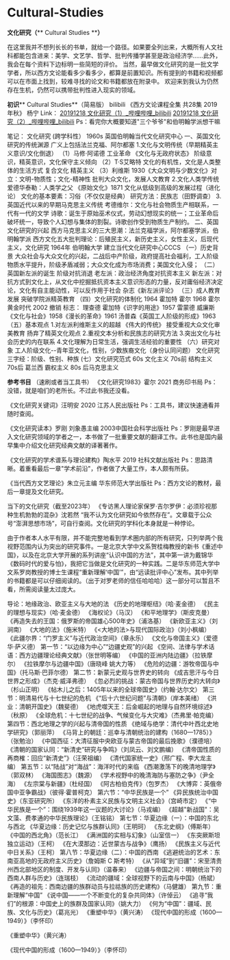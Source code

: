 # Cultural-Studies
**文化研究（**** Cultural Studies ****）**

在这里我并不想列长长的书单，就给一个路径。如果要全列出来，大概所有人文社科都能包含进来：美学、文艺学、哲学、批判传播学甚至是政治经济学……此外，我会在每个资料下边标明一些简短的评价。
当然，最早做文化研究的是一批文学学者，所以西方文论能看多少看多少，都算是前置知识。所有提到的书籍和视频都可以在市面上找到，较难寻找的论文和书籍都放在附录中。
欢迎来到我认为仍然存在生机，仍然可以携带批判性进入现实的领域。


**初识**** Cultural Studies**（简易版）
bilibili 《西方文论课程全集 共28集 2019年秋》 杨宁
Link：
[20191218 文化研究（1）\_哔哩哔哩\_bilibili](https://www.bilibili.com/video/BV19J411S7Us?p=27&vd_source=05a3ec2619eb126343cba951dcbea62a)
[20191218 文化研究（2）\_哔哩哔哩\_bilibili](https://www.bilibili.com/video/BV19J411S7Us?p=28&vd_source=05a3ec2619eb126343cba951dcbea62a)
Ps：看完你大概要知道"三个爷爷"和伯明翰学派想干嘛

笔记：
文化研究 (跨学科性）
1960s 英国伯明翰当代文化研究中心
一、英国文化研究的传统渊源
广义上包括法兰克福、阿尔都塞
1.文化与文明传统（早期精英主义意识/文化倒退）
（1）马修·阿诺德
工业革命
《文化与无政府状态》
阶级意识，精英意识，文化保守主义倾向
（2）T·S艾略特
文化的有机性，文化是人类整体的生活方式
复合文化
精英主义
（3）利维斯
1930《大众文明与少数文化》对立：文明-物质性；文化-精神性
批判大众文化，发展人文教育
2.文化人类学传统
爱德华泰勒：人类学之父 《原始文化》1871
文化从低级到高级的发展过程（进化论）
文化的基本要素：习俗（不仅仅是经典）
研究方法：民族志（田野调查）
3.英国近代以来的早期马克思主义传统
考德维尔：文化与社会物质生产相联系，一代有一代的文学
诗歌：诞生于原始巫术仪式，劳动幻想现实的统一；工业革命后破坏统一，导致个人幻想与集体的割裂。诗歌创作受到物质生产制约。
二、英国文化研究的兴起
西方马克思主义的三大思潮：法兰克福学派，阿尔都塞学派，伯明翰学派
西方文化五大批判理论：后殖民主义，新历史主义，女性主义，后现代主义，文化研究
1964年 伯明翰大学 建立当代文化研究中心CCCS
（一）历史背景
大众社会与大众文化的兴起，二战后中产阶级，政府提高社会福利，工人阶级物质水平提升，阶级矛盾减弱；大众文化成为市场消费；美国文化入侵；
（二）英国新左派的诞生
阶级对抗消退
老左派：政治经济角度对抗资本主义
新左派：对抗方式到文化上，从文化中挖掘抵抗资本主义意识形态的力量，反对庸俗经济决定论，文化有自主能动性，可以反作用于社会
杂志《新左派评论》
（三）成人教育发展
突破学院派精英教育
（四）文化研究的体制化
1964 霍加特 霍尔
1968 霍尔 黄金时代
2002 撤销
标志：
理查德 霍加特《识字的用途》1957
雷蒙德 威廉斯 《文化与社会》1958《漫长的革命》1961
汤普森《英国工人阶级的形成》1963
（五）基本观点
1.对左派利维斯主义的超越
《伟大的传统》
接受重视大众文化审美教育
扬弃了精英文化观点
2.重视文本分析和民族志的研究方法
3.突出文化与社会历史的内在联系
4.文化理解为日常生活，强调生活经验的重要性
（六）研究对象
工人阶级文化--青年亚文化，性别，少数族裔文化（身份认同问题）
文化研究三字经：阶级、性别、种族
(七）文化研究范式
60s 文化主义
70s前 结构主义
70s后 葛兰西 霸权主义
80s 后马克思主义


**参考书目** （速刷或者当工具书）
《文化研究1983》霍尔 2021 商务印书局
Ps：没错，就是咱们的老所长。不过此书我还没看。

《文化研究关键词》汪明安 2020 江苏人民出版社
Ps：工具书，建议快速通看并随时查阅。

《文化研究读本》罗刚 刘象愚主编 2003中国社会科学出版社
Ps：罗刚是最早进入文化研究领域的学者之一，本书做了一批重要文献的翻译工作。此书也是国内最早集中介绍文化研究经典文献的译著著作。

《文化研究的学术谱系与理论建构》陶水平 2019 社科文献出版社
Ps：思路清晰。着重看最后一章"学术前沿"，作者做了大量工作，本人颇有所获。

《当代西方文艺理论》朱立元主编 华东师范大学出版社
Ps：西方文论的教材，最后一章提及文化研究。


当下的文化研究（截至2023年）
《专访黑人理论家保罗·吉尔罗伊：必须珍视那种生机勃勃的混杂》沈若然
“我不认为文化研究如今依然存在”。文章载于公众号“澎湃思想市场”，可自行查阅。文化研究的学科化本身就是一种悖论。

由于作者本人水平有限，并不能完整地看到学术圈内部的所有研究，只列举两个我视野范围内认为突出的研究事件。一是北京大学中文系贺桂梅教授的新书《重述中国》，以及在北京大学开展的系列讲座“认识中国的方法”，其中第一讲为戴锦华《数码时代的爱与怕》，我把它当做是文化研究的一种实践。二是华东师范大学中文系罗岗教授的博士生课程“重新理解‘中国’”，由“远读批评中心”发布。其中列举的书籍都是可以仔细阅读的。（出于对罗老师的信任哈哈哈）这一部分可以暂且不看，所需阅读量太过庞大。

导论：地缘政治、欧亚主义与大地的法
《历史的地理枢纽》（哈·麦金德）
《民主的理想与现实》（哈·麦金德）
《海权论》（马汉）
《和平地理学》（斯皮克曼）
《再造失去的王国：俄罗斯的帝国雄心500年史》（浦洛基）
《新欧亚主义》（刘涧南）
《大地的法》（施米特）
《<大地的法>与现代国际政治》（刘小枫编）
《此疆尔界：“门罗主义”与近代政治空间》（章永乐）
《文化与帝国主义》（爱德华·萨义德）
第一节：“以边缘为中心”“边疆史观”的兴起
《空间、法律与学术话语：西方边疆理论经典文献》（张世明等编）
《中国的亚洲内陆边疆》（拉铁摩尔）
《拉铁摩尔与边疆中国》（唐晓峰 姚大力等）
《危险的边疆：游牧帝国与中国》（托马斯·巴菲尔德）
第二节：新蒙元史观与世界史的转向
《成吉思汗与今日世界之形成》（杰克·威泽弗德）
《忽必烈的挑战：蒙古帝国与世界历史的大转向》（杉山正明）
《帖木儿之后：1405年以来的全球帝国史》（约翰·达尔文）
第三节：明清易代与十七世纪的危机
《“后十六世纪问题”与清朝》（岸本美绪）
《洪业：清朝开国史》（魏斐德）
《地虎噬天王：后金崛起的地理与自然环境综述》（秋原）
《全球危机：十七世纪的战争、气候变化与大灾难》（杰弗里·帕克编）
第四节：西北地理之学的兴起与清帝国的性质
《绝域与绝学：清代中叶西北史地学研究》（郭丽萍）
《马背上的朝廷：巡幸与清朝统治的建构（1680—1785）》（张勉治）
《中国西征：大清征服中央欧亚与蒙古帝国的最后挽歌》（濮德培）
《清朝的国家认同：“新清史”研究与争鸣》（刘凤云、刘文鹏编）
《清帝国性质的再商榷：回应“新清史”》（汪荣祖编）
《清代国家统一史》（邢广程、李大龙主编）
第五节：以“陆战”对“海战”：海洋时代的来临
《西潮激荡下的晚清地理学》（郭双林）
《海国图志》（魏源）
《学术视野中的晚清海防与塞防之争》（尹全海）
《左宗棠与新疆》（杜经国）
《阿古柏伯克传》（包罗杰）
《大博弈：英俄帝国中亚争霸战》（彼得·霍普柯克）
第六节：“中华民族是一个”
《异民族统治中国史》（东亚研究所）
《东洋的朴素主义民族与文明主义社会》（宫崎市定）
《“中华民族是一个”：围绕1939年这一议题的大讨论》（马戎编）
《超越"新战国"：吴文藻、费孝通的中华民族理论》（王铭铭）
第七节：华夏边缘（一）：中国的东北与西北
《华夏边缘：历史记忆与族群认同》（王明珂）
《东北史纲》（傅斯年）
《中国的西北角》（范长江）
《满洲国的实相与幻象》（山室信一）
《东突厥斯坦独立运动》（王柯）
《在大漠那边：近世蒙古与战争》（鹰扬）
《民族主义与近代中日关系》（王柯）
第八节：华夏边缘（二）：中国的西南
《逃避统治的艺术：东南亚高地的无政府主义历史》（詹姆斯 C 斯考特）
《从“异域”到“旧疆”：宋至清贵州西北部地区的制度、开发与认同》（温春来）
《边疆与帝国之间：明朝统治下的西南人群与历史》（连瑞枝）
《流动的疆域：全球视野下的云南与中国》（杨斌）
《再造的祖先：西南边疆的族群动员与拉祜族的历史建构》（马健雄）
第九节：重新理解“中国”
《说中国——一个不断变化的复杂共同体》（许倬云）
《追寻“我们”的根源：中国史上的族群及国家认同》（姚大力）
《何为“中国”：疆域、民族、文化与历史》（葛兆光）
《重塑中华》（黄兴涛）
《现代中国的形成（1600—1949）》（李怀印）


《重塑中华》（黄兴涛）

《现代中国的形成（1600—1949）》（李怀印）
